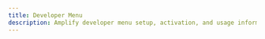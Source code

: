 ```yaml
---
title: Developer Menu
description: Amplify developer menu setup, activation, and usage information
---
```


<inline-fragment platform="ios" src="~/lib/debugging/fragments/native_common/dev-menu/common.md"></inline-fragment>
<inline-fragment platform="android" src="~/lib/debugging/fragments/native_common/dev-menu/common.md"></inline-fragment>